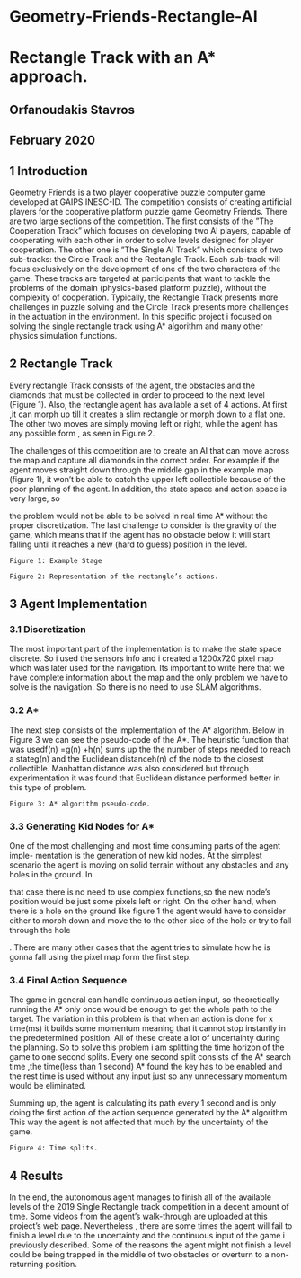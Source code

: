 # Geometry-Friends-Rectangle-AI
# Rectangle Track with an A* approach.

## Orfanoudakis Stavros

## February 2020

## 1 Introduction

Geometry Friends is a two player cooperative puzzle computer game developed
at GAIPS INESC-ID. The competition consists of creating artificial players for
the cooperative platform puzzle game Geometry Friends. There are two large
sections of the competition. The first consists of the ”The Cooperation Track”
which focuses on developing two AI players, capable of cooperating with each
other in order to solve levels designed for player cooperation. The other one is
”The Single AI Track” which consists of two sub-tracks: the Circle Track and the
Rectangle Track. Each sub-track will focus exclusively on the development of
one of the two characters of the game. These tracks are targeted at participants
that want to tackle the problems of the domain (physics-based platform puzzle),
without the complexity of cooperation. Typically, the Rectangle Track presents
more challenges in puzzle solving and the Circle Track presents more challenges
in the actuation in the environment. In this specific project i focused on solving
the single rectangle track using A* algorithm and many other physics simulation
functions.

## 2 Rectangle Track

Every rectangle Track consists of the agent, the obstacles and the diamonds
that must be collected in order to proceed to the next level (Figure 1). Also,
the rectangle agent has available a set of 4 actions. At first ,it can morph up till
it creates a slim rectangle or morph down to a flat one. The other two moves
are simply moving left or right, while the agent has any possible form , as seen
in Figure 2.

The challenges of this competition are to create an AI that can move across the
map and capture all diamonds in the correct order. For example if the agent
moves straight down through the middle gap in the example map (figure 1), it
won’t be able to catch the upper left collectible because of the poor planning
of the agent. In addition, the state space and action space is very large, so


the problem would not be able to be solved in real time A* without the proper
discretization. The last challenge to consider is the gravity of the game, which
means that if the agent has no obstacle below it will start falling until it reaches
a new (hard to guess) position in the level.

```
Figure 1: Example Stage
```
```
Figure 2: Representation of the rectangle’s actions.
```

## 3 Agent Implementation

### 3.1 Discretization

The most important part of the implementation is to make the state space
discrete. So i used the sensors info and i created a 1200x720 pixel map which
was later used for the navigation. Its important to write here that we have
complete information about the map and the only problem we have to solve is
the navigation. So there is no need to use SLAM algorithms.

### 3.2 A*

The next step consists of the implementation of the A* algorithm. Below in
Figure 3 we can see the pseudo-code of the A*. The heuristic function that was
usedf(n) =g(n) +h(n) sums up the the number of steps needed to reach a
stateg(n) and the Euclidean distanceh(n) of the node to the closest collectible.
Manhattan distance was also considered but through experimentation it was
found that Euclidean distance performed better in this type of problem.

```
Figure 3: A* algorithm pseudo-code.
```
### 3.3 Generating Kid Nodes for A*

One of the most challenging and most time consuming parts of the agent imple-
mentation is the generation of new kid nodes. At the simplest scenario the agent
is moving on solid terrain without any obstacles and any holes in the ground. In


that case there is no need to use complex functions,so the new node’s position
would be just some pixels left or right. On the other hand, when there is a hole
on the ground like figure 1 the agent would have to consider either to morph
down and move the to the other side of the hole or try to fall through the hole

. There are many other cases that the agent tries to simulate how he is gonna
fall using the pixel map form the first step.

### 3.4 Final Action Sequence

The game in general can handle continuous action input, so theoretically running
the A* only once would be enough to get the whole path to the target. The
variation in this problem is that when an action is done for x time(ms) it builds
some momentum meaning that it cannot stop instantly in the predetermined
position. All of these create a lot of uncertainty during the planning. So to
solve this problem i am splitting the time horizon of the game to one second
splits. Every one second split consists of the A* search time ,the time(less than
1 second) A* found the key has to be enabled and the rest time is used without
any input just so any unnecessary momentum would be eliminated.

Summing up, the agent is calculating its path every 1 second and is only doing
the first action of the action sequence generated by the A* algorithm. This way
the agent is not affected that much by the uncertainty of the game.

```
Figure 4: Time splits.
```
## 4 Results

In the end, the autonomous agent manages to finish all of the available levels of
the 2019 Single Rectangle track competition in a decent amount of time. Some
videos from the agent’s walk-through are uploaded at this project’s web page.
Nevertheless , there are some times the agent will fail to finish a level due to the
uncertainty and the continuous input of the game i previously described. Some
of the reasons the agent might not finish a level could be being trapped in the
middle of two obstacles or overturn to a non-returning position.


